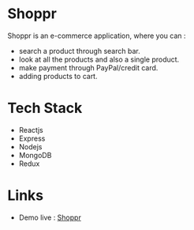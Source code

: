 # Shoppr

Shoppr is an e-commerce application, where you can :

- search a product through search bar.
- look at all the products and also a single product.
- make payment through PayPal/credit card.
- adding products to cart.

# Tech Stack

- Reactjs
- Express
- Nodejs
- MongoDB
- Redux

# Links

- Demo live : [Shoppr](https://shopprapp.herokuapp.com/)
